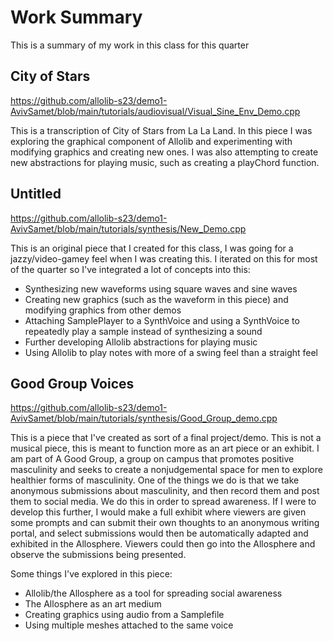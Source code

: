 # Work Summary

This is a summary of my work in this class for this quarter

## City of Stars

https://github.com/allolib-s23/demo1-AvivSamet/blob/main/tutorials/audiovisual/Visual_Sine_Env_Demo.cpp

This is a transcription of City of Stars from La La Land. In this piece I was exploring the graphical component of Allolib and experimenting with modifying graphics and creating new ones. 
I was also attempting to create new abstractions for playing music, such as creating a playChord function.

## Untitled

https://github.com/allolib-s23/demo1-AvivSamet/blob/main/tutorials/synthesis/New_Demo.cpp

This is an original piece that I created for this class, I was going for a jazzy/video-gamey feel when I was creating this.
I iterated on this for most of the quarter so I've integrated a lot of concepts into this:
- Synthesizing new waveforms using square waves and sine waves
- Creating new graphics (such as the waveform in this piece) and modifying graphics from other demos
- Attaching SamplePlayer to a SynthVoice and using a SynthVoice to repeatedly play a sample instead of synthesizing a sound
- Further developing Allolib abstractions for playing music
- Using Allolib to play notes with more of a swing feel than a straight feel

## Good Group Voices

https://github.com/allolib-s23/demo1-AvivSamet/blob/main/tutorials/synthesis/Good_Group_demo.cpp

This is a piece that I've created as sort of a final project/demo. This is not a musical piece, this is meant to function more as an art piece or an exhibit.
I am part of A Good Group, a group on campus that promotes positive masculinity and seeks to create a nonjudgemental space for men to explore healthier forms of masculinity.
One of the things we do is that we take anonymous submissions about masculinity, and then record them and post them to social media. We do this in order to spread awareness.
If I were to develop this further, I would make a full exhibit where viewers are given some prompts and can submit their own thoughts to an anonymous writing portal, and select
submissions would then be automatically adapted and exhibited in the Allosphere. Viewers could then go into the Allosphere and observe the submissions being presented.

Some things I've explored in this piece:
- Allolib/the Allosphere as a tool for spreading social awareness
- The Allosphere as an art medium
- Creating graphics using audio from a Samplefile
- Using multiple meshes attached to the same voice